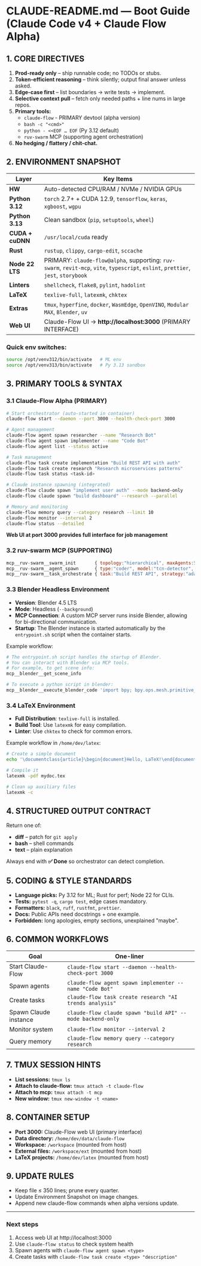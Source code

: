 # CLAUDE-README.md — Boot Guide (Claude Code v4 + Claude Flow Alpha)

## 1. CORE DIRECTIVES
1. **Prod-ready only** – ship runnable code; no TODOs or stubs.
2. **Token-efficient reasoning** – think silently; output final answer unless asked.
3. **Edge-case first** – list boundaries → write tests → implement.
4. **Selective context pull** – fetch only needed paths + line nums in large repos.
5. **Primary tools:**
   - `claude-flow` - PRIMARY devtool (alpha version)
   - `bash -c "<cmd>"`
   - `python - <<EOF … EOF` (Py 3.12 default)
   - `ruv-swarm` MCP (supporting agent orchestration)
6. **No hedging / flattery / chit-chat.**

## 2. ENVIRONMENT SNAPSHOT

| Layer | Key Items |
|-------|-----------|
| **HW** | Auto-detected CPU/RAM / NVMe / NVIDIA GPUs |
| **Python 3.12** | `torch` 2.7+ + CUDA 12.9, `tensorflow`, `keras`, `xgboost`, `wgpu` |
| **Python 3.13** | Clean sandbox (`pip`, `setuptools`, `wheel`) |
| **CUDA + cuDNN** | `/usr/local/cuda` ready |
| **Rust** | `rustup`, `clippy`, `cargo-edit`, `sccache` |
| **Node 22 LTS** | PRIMARY: `claude-flow@alpha`, supporting: `ruv-swarm`, `revit-mcp`, `vite`, `typescript`, `eslint`, `prettier`, `jest`, `storybook` |
| **Linters** | `shellcheck`, `flake8`, `pylint`, `hadolint` |
| **LaTeX** | `texlive-full`, `latexmk`, `chktex` |
| **Extras** | `tmux`, `hyperfine`, `docker`, `WasmEdge`, `OpenVINO`, `Modular MAX`, `Blender`, `uv` |
| **Web UI** | Claude-Flow UI → **http://localhost:3000** (PRIMARY INTERFACE) |

### Quick env switches:
```bash
source /opt/venv312/bin/activate   # ML env
source /opt/venv313/bin/activate   # Py 3.13 sandbox
```

## 3. PRIMARY TOOLS & SYNTAX

### 3.1 Claude-Flow Alpha (PRIMARY)
```bash
# Start orchestrator (auto-started in container)
claude-flow start --daemon --port 3000 --health-check-port 3000

# Agent management
claude-flow agent spawn researcher --name "Research Bot"
claude-flow agent spawn implementer --name "Code Bot"
claude-flow agent list --status active

# Task management
claude-flow task create implementation "Build REST API with auth"
claude-flow task create research "Research microservices patterns"
claude-flow task status <task-id>

# Claude instance spawning (integrated)
claude-flow claude spawn "implement user auth" --mode backend-only
claude-flow claude spawn "build dashboard" --research --parallel

# Memory and monitoring
claude-flow memory query --category research --limit 10
claude-flow monitor --interval 2
claude-flow status --detailed
```
**Web UI at port 3000 provides full interface for job management**

### 3.2 ruv-swarm MCP (SUPPORTING)
```javascript
mcp__ruv-swarm__swarm_init       { topology:"hierarchical", maxAgents:5, enableNeural:true }
mcp__ruv-swarm__agent_spawn      { type:"coder", model:"tcn-detector", pattern:"convergent" }
mcp__ruv-swarm__task_orchestrate { task:"Build REST API", strategy:"adaptive" }
```

### 3.3 Blender Headless Environment
- **Version**: Blender 4.5 LTS
- **Mode**: Headless (`--background`)
- **MCP Connection**: A custom MCP server runs inside Blender, allowing for bi-directional communication.
- **Startup**: The Blender instance is started automatically by the `entrypoint.sh` script when the container starts.

Example workflow:
```bash
# The entrypoint.sh script handles the startup of Blender.
# You can interact with Blender via MCP tools.
# For example, to get scene info:
mcp__blender__get_scene_info

# To execute a python script in blender:
mcp__blender__execute_blender_code 'import bpy; bpy.ops.mesh.primitive_cube_add()'
```

### 3.4 LaTeX Environment
- **Full Distribution**: `texlive-full` is installed.
- **Build Tool**: Use `latexmk` for easy compilation.
- **Linter**: Use `chktex` to check for common errors.

Example workflow in `/home/dev/latex`:
```bash
# Create a simple document
echo '\documentclass{article}\begin{document}Hello, LaTeX!\end{document}' > mydoc.tex

# Compile it
latexmk -pdf mydoc.tex

# Clean up auxiliary files
latexmk -c
```

## 4. STRUCTURED OUTPUT CONTRACT
Return one of:
- **diff** – patch for `git apply`
- **bash** – shell commands
- **text** – plain explanation

Always end with **✅ Done** so orchestrator can detect completion.

## 5. CODING & STYLE STANDARDS
- **Language picks:** Py 3.12 for ML; Rust for perf; Node 22 for CLIs.
- **Tests:** `pytest -q`, `cargo test`, edge cases mandatory.
- **Formatters:** `black`, `ruff`, `rustfmt`, `prettier`.
- **Docs:** Public APIs need docstrings + one example.
- **Forbidden:** long apologies, empty sections, unexplained "maybe".

## 6. COMMON WORKFLOWS

| Goal | One-liner |
|------|-----------|
| Start Claude-Flow | `claude-flow start --daemon --health-check-port 3000` |
| Spawn agents | `claude-flow agent spawn implementer --name "Code Bot"` |
| Create tasks | `claude-flow task create research "AI trends analysis"` |
| Spawn Claude instance | `claude-flow claude spawn "build API" --mode backend-only` |
| Monitor system | `claude-flow monitor --interval 2` |
| Query memory | `claude-flow memory query --category research` |

## 7. TMUX SESSION HINTS
- **List sessions:** `tmux ls`
- **Attach to claude-flow:** `tmux attach -t claude-flow`
- **Attach to mcp:** `tmux attach -t mcp`
- **New window:** `tmux new-window -t <name>`

## 8. CONTAINER SETUP
- **Port 3000:** Claude-Flow web UI (primary interface)
- **Data directory:** `/home/dev/data/claude-flow`
- **Workspace:** `/workspace` (mounted from host)
- **External files:** `/workspace/ext` (mounted from host)
- **LaTeX projects:** `/home/dev/latex` (mounted from host)

## 9. UPDATE RULES
- Keep file ≤ 350 lines; prune every quarter.
- Update Environment Snapshot on image changes.
- Append new claude-flow commands when alpha versions update.

---

### Next steps
1. Access web UI at http://localhost:3000
2. Use `claude-flow status` to check system health
3. Spawn agents with `claude-flow agent spawn <type>`
4. Create tasks with `claude-flow task create <type> "description"`
